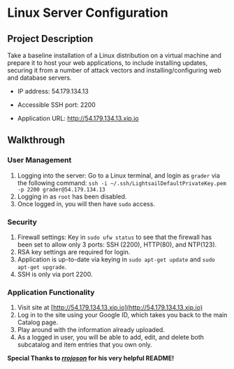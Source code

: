 # Linux Server Configuration

## Project Description

Take a baseline installation of a Linux distribution on a virtual machine and prepare it to host your web applications, to include installing updates, securing it from a number of attack vectors and installing/configuring web and database servers.

- IP address: 54.179.134.13

- Accessible SSH port: 2200

- Application URL: http://54.179.134.13.xip.io

## Walkthrough
### User Management 
1. Logging into the server: Go to a Linux terminal, and login as `grader` via the following command: `ssh -i ~/.ssh/LightsailDefaultPrivateKey.pem -p 2200 grader@54.179.134.13`
2. Logging in as `root` has been disabled.
3. Once logged in, you will then have `sudo` access.

### Security
1. Firewall settings: Key in `sudo ufw status` to see that the firewall has been set to allow only 3 ports: SSH (2200), HTTP(80), and NTP(123).
2. RSA key settings are required for login.
3. Application is up-to-date via keying in `sudo apt-get update` and `sudo apt-get upgrade`.
4. SSH is only via port 2200.

### Application Functionality
1. Visit site at [http://54.179.134.13.xip.io](http://54.179.134.13.xip.io)
2. Log in to the site using your Google ID, which takes you back to the main Catalog page.
3. Play around with the information already uploaded.
4. As a logged in user, you will be able to add, edit, and delete both subcatalog and item entries that you own only. 

**Special Thanks to *[rrojoson](https://github.com/rrjoson/)* for his very helpful README!**
